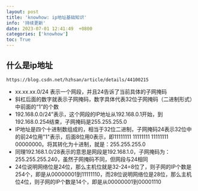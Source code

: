 ```yaml
---
layout: post
title: 'knowhow: ip地址基础知识'
info: '持续更新'
date: 2023-07-01 12:41:49  +0800
categories: ['knowhow']
toc: True
---
```


## 什么是ip地址

```
https://blog.csdn.net/hzhsan/article/details/44100215
```

- xx.xx.xx.0/24 表示一个网段，并且24告诉了当前具体的子网掩码
- 斜杠后面的数字就表示子网掩码，数字具体代表32位子网掩码（二进制形式）中前面的“1”的个数
- 192.168.0.0/24”表示，这个网段的IP地址从192.168.0.1开始，到192.168.0.254结束，子网掩码是255.255.255.0
- IP地址是四个十进制数组成的，相当于32位二进制，子网掩码24表示32位中的前24位用"1"表示，后面8位用0表示，即11111111 11111111 11111111 00000000。将其转化为十进制，就是：255.255.255.0
-  同理192.168.1.0/28表示的意思是网段是192.168.1.0，子网掩码为：255.255.255.240，虽然子网掩码不同，但网段与24相同
-  24位说明网络位是24位，那么主机位就是32-24=8位了，则子网的IP个数是254个，即是从00000001到11111110，而28位说明网络位是28位，那么主机位4位，则子网的IP个数是14个，即是从00000001到00001110

